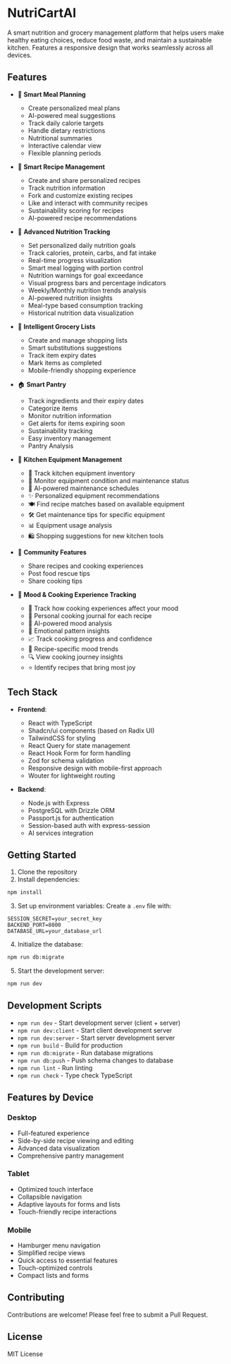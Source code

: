 # NutriCartAI

A smart nutrition and grocery management platform that helps users make healthy eating choices, reduce food waste, and maintain a sustainable kitchen. Features a responsive design that works seamlessly across all devices.

## Features

- 📅 **Smart Meal Planning**
  - Create personalized meal plans
  - AI-powered meal suggestions
  - Track daily calorie targets
  - Handle dietary restrictions
  - Nutritional summaries
  - Interactive calendar view
  - Flexible planning periods

- 🍳 **Smart Recipe Management**
  - Create and share personalized recipes
  - Track nutrition information
  - Fork and customize existing recipes
  - Like and interact with community recipes
  - Sustainability scoring for recipes
  - AI-powered recipe recommendations

- 🎯 **Advanced Nutrition Tracking**
  - Set personalized daily nutrition goals
  - Track calories, protein, carbs, and fat intake
  - Real-time progress visualization
  - Smart meal logging with portion control
  - Nutrition warnings for goal exceedance
  - Visual progress bars and percentage indicators
  - Weekly/Monthly nutrition trends analysis
  - AI-powered nutrition insights
  - Meal-type based consumption tracking
  - Historical nutrition data visualization

- 🛒 **Intelligent Grocery Lists**
  - Create and manage shopping lists
  - Smart substitutions suggestions
  - Track item expiry dates
  - Mark items as completed
  - Mobile-friendly shopping experience

- 🏠 **Smart Pantry**
  - Track ingredients and their expiry dates
  - Categorize items
  - Monitor nutrition information
  - Get alerts for items expiring soon
  - Sustainability tracking
  - Easy inventory management
  - Pantry Analysis

- 🔧 **Kitchen Equipment Management**
  - 📝 Track kitchen equipment inventory
  - 🔔 Monitor equipment condition and maintenance status
  - 📅 AI-powered maintenance schedules
  - ✨ Personalized equipment recommendations 
  - 🍽️ Find recipe matches based on available equipment
  - 🛠️ Get maintenance tips for specific equipment
  - 📊 Equipment usage analysis
  - 🛍️ Shopping suggestions for new kitchen tools

- 👥 **Community Features**
  - Share recipes and cooking experiences
  - Post food rescue tips
  - Share cooking tips
  

- 🎯 **Mood & Cooking Experience Tracking**
  - 📝 Track how cooking experiences affect your mood
  - 📔 Personal cooking journal for each recipe
  - 🤖 AI-powered mood analysis
  - 🧠 Emotional pattern insights
  - 📈 Track cooking progress and confidence
  - 💫 Recipe-specific mood trends
  - 🔍 View cooking journey insights
  - ⭐ Identify recipes that bring most joy

## Tech Stack

- **Frontend**:
  - React with TypeScript
  - Shadcn/ui components (based on Radix UI)
  - TailwindCSS for styling
  - React Query for state management
  - React Hook Form for form handling
  - Zod for schema validation
  - Responsive design with mobile-first approach
  - Wouter for lightweight routing

- **Backend**:
  - Node.js with Express
  - PostgreSQL with Drizzle ORM
  - Passport.js for authentication
  - Session-based auth with express-session
  - AI services integration

## Getting Started

1. Clone the repository
2. Install dependencies:
```bash
npm install
```

3. Set up environment variables:
Create a `.env` file with:
```
SESSION_SECRET=your_secret_key
BACKEND_PORT=8000
DATABASE_URL=your_database_url
```

4. Initialize the database:
```bash
npm run db:migrate
```

5. Start the development server:
```bash
npm run dev
```

## Development Scripts

- `npm run dev` - Start development server (client + server)
- `npm run dev:client` - Start client development server
- `npm run dev:server` - Start server development server
- `npm run build` - Build for production
- `npm run db:migrate` - Run database migrations
- `npm run db:push` - Push schema changes to database
- `npm run lint` - Run linting
- `npm run check` - Type check TypeScript

## Features by Device

### Desktop
- Full-featured experience
- Side-by-side recipe viewing and editing
- Advanced data visualization
- Comprehensive pantry management

### Tablet
- Optimized touch interface
- Collapsible navigation
- Adaptive layouts for forms and lists
- Touch-friendly recipe interactions

### Mobile
- Hamburger menu navigation
- Simplified recipe views
- Quick access to essential features
- Touch-optimized controls
- Compact lists and forms

## Contributing

Contributions are welcome! Please feel free to submit a Pull Request.

## License

MIT License